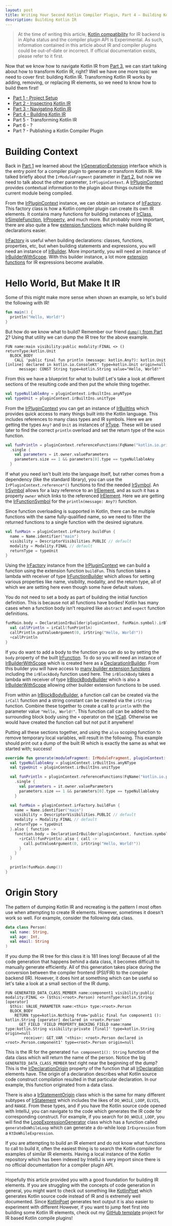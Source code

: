 ```yaml
---
layout: post
title: Writing Your Second Kotlin Compiler Plugin, Part 4 — Building Kotlin IR
description: Building Kotlin IR
---
```


> At the time of writing this article, [Kotlin compatibility] for IR backend is in Alpha status and
> the compiler plugin API is Experimental. As such, information contained in this article about IR
> and compiler plugins could be out-of-date or incorrect. If official documentation exists, please
> refer to it first.

Now that we know how to navigate Kotlin IR from [Part 3], we can start talking about how to
transform Kotlin IR, right? Well we have one more topic we need to cover first: building Kotlin IR.
Transforming Kotlin IR works by adding, removing, or replacing IR elements, so we need to know how
to build them first!

- [Part 1 - Project Setup][Part 1]
- [Part 2 - Inspecting Kotlin IR][Part 2]
- [Part 3 - Navigating Kotlin IR][Part 3]
- [Part 4 - Building Kotlin IR][Part 4]
- Part 5 - Transforming Kotlin IR
- Part 6 - ?
- Part ? - Publishing a Kotlin Compiler Plugin

# Building Context

Back in [Part 1] we learned about the [IrGenerationExtension] interface which is the entry point for
a compiler plugin to generate or transform Kotlin IR. We talked briefly about the `IrModuleFragment`
parameter in [Part 2], but now we need to talk about the other parameter, `IrPluginContext`. A
[IrPluginContext] provides contextual information to the plugin about things outside the current
module being compiled.

From the [IrPluginContext] instance, we can obtain an instance of [IrFactory]. This factory class is
how a Kotlin compiler plugin can create its own IR elements. It contains many functions for building
instances of [IrClass][irclass-builder], [IrSimpleFunction][irfun-builder],
[IrProperty][irprop-builder], and much more. But probably more important, there are also quite a few
[extension functions][declaration-builders] which make building IR declarations easier.

[IrFactory] is useful when building declarations: classes, functions, properties, etc, but when
building statements and expressions, you will need an instance of [IrBuilder]. More importantly, you
will need an instance of [IrBuilderWithScope]. With this builder instance, a lot more [extension
functions][expression-builders] for IR expressions become available.

# Hello World, But Make It IR

Some of this might make more sense when shown an example, so let's build the following with IR!

```kotlin
fun main() {
  println("Hello, World!")
}
```

But how do we know what to build? Remember our friend [`dump()` from Part 2][Part 2-dump]? Using
that utility we can dump the IR tree for the above example.

```text
FUN name:main visibility:public modality:FINAL <> () returnType:kotlin.Unit
  BLOCK_BODY
    CALL 'public final fun println (message: kotlin.Any?): kotlin.Unit [inline] declared in kotlin.io.ConsoleKt' type=kotlin.Unit origin=null
      message: CONST String type=kotlin.String value="Hello, World!"
```

From this we have a blueprint for what to build! Let's take a look at different sections of the 
resulting code and then put the whole thing together.

```kotlin
val typeNullableAny = pluginContext.irBuiltIns.anyNType
val typeUnit = pluginContext.irBuiltIns.unitType
```

From the [IrPluginContext] you can get an instance of [IrBuiltIns] which provides quick access to
many things built into the Kotlin language. This includes references to many class types and IR
symbols. Here we are getting the types `Any?` and `Unit` as instances of [IrType]. These will be
used later to find the correct `println` overload and set the return type of the `main` function.

```kotlin
val funPrintln = pluginContext.referenceFunctions(FqName("kotlin.io.println"))
  .single {
    val parameters = it.owner.valueParameters
    parameters.size == 1 && parameters[0].type == typeNullableAny
  }
```

If what you need isn't built into the language itself, but rather comes from a dependency (like the
standard library), you can use the `IrPluginContext.reference*()` functions to find the needed
[IrSymbol]. An [IrSymbol] allows for a lazy reference to an [IrElement], and as such it has a
property `owner` which links to the referenced [IrElement]. Here we are getting the
[IrFunctionSymbol] for the `println(message: Any?)` function.

Since function overloading is supported in Kotlin, there can be multiple functions with the same
fully-qualified name, so we need to filter the returned functions to a single function with the
desired signature.

```kotlin
val funMain = pluginContext.irFactory.buildFun {
  name = Name.identifier("main")
  visibility = DescriptorVisibilities.PUBLIC // default
  modality = Modality.FINAL // default
  returnType = typeUnit
}
```

Using the [IrFactory] instance from the [IrPluginContext] we can build a function using the
extension function `buildFun`. This function takes a lambda with receiver of type
[IrFunctionBuilder] which allows for setting various properties like name, visibility, modality, and
the return type, all of which we are setting here even though some have default values.

You do not need to set a body as part of building the initial function definition. This is because
not all functions have bodies! Kotlin has many cases when a function body isn't required like
`abstract` and `expect` function definitions.

```kotlin
funMain.body = DeclarationIrBuilder(pluginContext, funMain.symbol).irBlockBody {
  val callPrintln = irCall(funPrintln)
  callPrintln.putValueArgument(0, irString("Hello, World!"))
  +callPrintln
}
```

If you do want to add a body to the function you can do so by setting the `body` property of the
built [IrFunction]. To do so you will need an instance of [IrBuilderWithScope] which is created here
as a [DeclarationIrBuilder]. From this builder you will have access to [many builder extension
functions][expression-builders] including the `irBlockBody` function used here. The `irBlockBody`
takes a lambda with receiver of type [IrBlockBodyBuilder] which is also a [IrBuilderWithScope]
allowing other builder extension functions to be used.

From within an [IrBlockBodyBuilder], a function call can be created via the `irCall` function and a
string constant can be created via the `irString` function. Combine these together to create a call
to `println` with the parameter value `"Hello, World!"`. This function call can be added to the
surrounding block body using the `+` operator on the [IrCall]. Otherwise we would have created the
function call but not put it anywhere!

Putting all these sections together, and using the `also` scoping function to remove temporary local
variables, will result in the following. This example should print out a dump of the built IR which
is exactly the same as what we started with; success!

```kotlin
override fun generate(moduleFragment: IrModuleFragment, pluginContext: IrPluginContext) {
  val typeNullableAny = pluginContext.irBuiltIns.anyNType
  val typeUnit = pluginContext.irBuiltIns.unitType

  val funPrintln = pluginContext.referenceFunctions(FqName("kotlin.io.println"))
    .single {
      val parameters = it.owner.valueParameters
      parameters.size == 1 && parameters[0].type == typeNullableAny
    }

  val funMain = pluginContext.irFactory.buildFun {
    name = Name.identifier("main")
    visibility = DescriptorVisibilities.PUBLIC // default
    modality = Modality.FINAL // default
    returnType = typeUnit
  }.also { function ->
    function.body = DeclarationIrBuilder(pluginContext, function.symbol).irBlockBody {
      +irCall(funPrintln).also { call ->
        call.putValueArgument(0, irString("Hello, World!"))
      }
    }
  }

  println(funMain.dump())
}
```

# Origin Story

The pattern of dumping Kotlin IR and recreating is the pattern I most often use when attempting to
create IR elements. However, sometimes it doesn't work so well. For example, consider the following
data class.

```kotlin
data class Person(
  val name: String,
  val age: Int,
  val email: String
)
```

If you dump the IR tree for this class it is 181 lines long! Because of all the code generation that
happens behind a data class, it becomes difficult to manually generate efficiently. All of this
generation takes place during the conversion between the compiler frontend (PSI/FIR) to the compiler
backend (IR). However, it does hint at something which can be useful so let's take a look at a small
section of the IR dump.

```text
FUN GENERATED_DATA_CLASS_MEMBER name:component1 visibility:public modality:FINAL <> ($this:<root>.Person) returnType:kotlin.String [operator]
  $this: VALUE_PARAMETER name:<this> type:<root>.Person
  BLOCK_BODY
    RETURN type=kotlin.Nothing from='public final fun component1 (): kotlin.String [operator] declared in <root>.Person'
      GET_FIELD 'FIELD PROPERTY_BACKING_FIELD name:name type:kotlin.String visibility:private [final]' type=kotlin.String origin=null
        receiver: GET_VAR '<this>: <root>.Person declared in <root>.Person.component1' type=<root>.Person origin=null
```

This is the IR for the generated `fun component1(): String` function of the data class which will
return the name of the person. Notice the big `GENERATED_DATA_CLASS_MEMBER` text right near the
beginning of the dump? This is the [IrDeclarationOrigin] property of the function that all
[IrDeclaration] elements have. The origin of a declaration describes what Kotlin source code
construct compilation resulted in that particular declaration. In our example, this function
originated from a data class.

There is also a [IrStatementOrigin] class which is the same for many different subtypes of
[IrStatement] which includes the likes of `DO_WHILE_LOOP`, `ELVIS`, and `RANGE`. From these types,
and if you have the Kotlin source code opened with IntelliJ, you can navigate to the code which
generates the IR code for corresponding construct. For example, if you search for `DO_WHILE_LOOP`,
you will find the [LoopExpressionGenerator] class which has a function called `generateDoWhileLoop`
which can generate a do-while loop `IrExpression` from a `KtDoWhileExpression`.

If you are attempting to build an IR element and do not know what functions to call to build it,
often the easiest thing is to search the Kotlin compiler for examples of similar IR elements. Having
a local instance of the Kotlin repository which has been indexed by IntelliJ is very import since
there is no official documentation for a compiler plugin API.

---

Hopefully this article provided you with a good foundation for building IR elements. If you are
struggling with the concepts of code generation in general, you might want to check out something
like [KotlinPoet] which generates Kotlin source code instead of IR and is extremely well documented.
Since [KotlinPoet] generates text output it is also easier to experiment with different However, if
you want to jump feet first into building some Kotlin IR elements, check out my [GitHub template]
project for IR based Kotlin compile plugins!

[Kotlin compatibility]: https://kotlinlang.org/docs/reference/evolution/components-stability.html
[Part 1]: https://blog.bnorm.dev/writing-your-second-compiler-plugin-part-1
[Part 2]: https://blog.bnorm.dev/writing-your-second-compiler-plugin-part-2
[Part 3]: https://blog.bnorm.dev/writing-your-second-compiler-plugin-part-3
[Part 4]: https://blog.bnorm.dev/writing-your-second-compiler-plugin-part-4
[Part 2-dump]: https://blog.bnorm.dev/writing-your-second-compiler-plugin-part-2
[IrGenerationExtension]: https://github.com/JetBrains/kotlin/blob/v1.4.20/compiler/ir/backend.common/src/org/jetbrains/kotlin/backend/common/extensions/IrGenerationExtension.kt
[IrPluginContext]: https://github.com/JetBrains/kotlin/blob/v1.4.20/compiler/ir/backend.common/src/org/jetbrains/kotlin/backend/common/extensions/IrPluginContext.kt
[IrFactory]: https://github.com/JetBrains/kotlin/blob/v1.4.20/compiler/ir/ir.tree/src/org/jetbrains/kotlin/ir/declarations/IrFactory.kt
[irclass-builder]: https://github.com/JetBrains/kotlin/blob/v1.4.20/compiler/ir/ir.tree/src/org/jetbrains/kotlin/ir/declarations/IrFactory.kt#L28
[irfun-builder]: https://github.com/JetBrains/kotlin/blob/v1.4.20/compiler/ir/ir.tree/src/org/jetbrains/kotlin/ir/declarations/IrFactory.kt#L89
[irprop-builder]: https://github.com/JetBrains/kotlin/blob/v1.4.20/compiler/ir/ir.tree/src/org/jetbrains/kotlin/ir/declarations/IrFactory.kt#L136
[declaration-builders]: https://github.com/JetBrains/kotlin/blob/v1.4.20/compiler/ir/backend.common/src/org/jetbrains/kotlin/ir/builders/declarations/declarationBuilders.kt
[IrBuilder]: https://github.com/JetBrains/kotlin/blob/v1.4.20/compiler/ir/ir.tree/src/org/jetbrains/kotlin/ir/builders/IrBuilder.kt#L31
[IrBuilderWithScope]: https://github.com/JetBrains/kotlin/blob/v1.4.20/compiler/ir/ir.tree/src/org/jetbrains/kotlin/ir/builders/IrBuilder.kt#L37
[IrCall]: https://github.com/JetBrains/kotlin/blob/v1.4.20/compiler/ir/ir.tree/src/org/jetbrains/kotlin/ir/expressions/IrCall.kt#L22
[expression-builders]: https://github.com/JetBrains/kotlin/blob/v1.4.20/compiler/ir/ir.tree/src/org/jetbrains/kotlin/ir/builders/ExpressionHelpers.kt
[IrBuiltIns]: https://github.com/JetBrains/kotlin/blob/v1.4.20/compiler/ir/ir.tree/src/org/jetbrains/kotlin/ir/descriptors/IrBuiltIns.kt
[IrType]: https://github.com/JetBrains/kotlin/blob/v1.4.20/compiler/ir/ir.tree/src/org/jetbrains/kotlin/ir/types/IrType.kt
[IrSymbol]: https://github.com/JetBrains/kotlin/blob/v1.4.20/compiler/ir/ir.tree/src/org/jetbrains/kotlin/ir/symbols/IrSymbol.kt#L27
[IrElement]: https://github.com/JetBrains/kotlin/blob/v1.4.20/compiler/ir/ir.tree/src/org/jetbrains/kotlin/ir/IrElement.kt#L23
[IrFunctionSymbol]: https://github.com/JetBrains/kotlin/blob/v1.4.20/compiler/ir/ir.tree/src/org/jetbrains/kotlin/ir/symbols/IrSymbol.kt#L93
[IrFunctionBuilder]: https://github.com/JetBrains/kotlin/blob/v1.4.20/compiler/ir/ir.tree/src/org/jetbrains/kotlin/ir/builders/declarations/IrFunctionBuilder.kt
[IrFunction]: https://github.com/JetBrains/kotlin/blob/v1.4.20/compiler/ir/ir.tree/src/org/jetbrains/kotlin/ir/declarations/IrFunction.kt#L31
[DeclarationIrBuilder]: https://github.com/JetBrains/kotlin/blob/v1.4.20/compiler/ir/backend.common/src/org/jetbrains/kotlin/backend/common/lower/LowerUtils.kt#L42
[IrBlockBodyBuilder]: https://github.com/JetBrains/kotlin/blob/v1.4.20/compiler/ir/ir.tree/src/org/jetbrains/kotlin/ir/builders/IrBuilder.kt#L58
[IrDeclarationOrigin]: https://github.com/JetBrains/kotlin/blob/v1.4.20/compiler/ir/ir.tree/src/org/jetbrains/kotlin/ir/declarations/IrDeclarationOrigin.kt#L19
[IrDeclaration]: https://github.com/JetBrains/kotlin/blob/v1.4.20/compiler/ir/ir.tree/src/org/jetbrains/kotlin/ir/declarations/IrDeclaration.kt#L37
[IrStatementOrigin]: https://github.com/JetBrains/kotlin/blob/v1.4.20/compiler/ir/ir.tree/src/org/jetbrains/kotlin/ir/expressions/IrStatementOrigin.kt#L23
[IrStatement]: https://github.com/JetBrains/kotlin/blob/v1.4.20/compiler/ir/ir.tree/src/org/jetbrains/kotlin/ir/IrElement.kt#L37
[LoopExpressionGenerator]: https://github.com/JetBrains/kotlin/blob/v1.4.20/compiler/ir/ir.psi2ir/src/org/jetbrains/kotlin/psi2ir/generators/LoopExpressionGenerator.kt#L55
[KotlinPoet]: https://square.github.io/kotlinpoet/
[GitHub template]: https://github.com/bnorm/kotlin-ir-plugin-template
